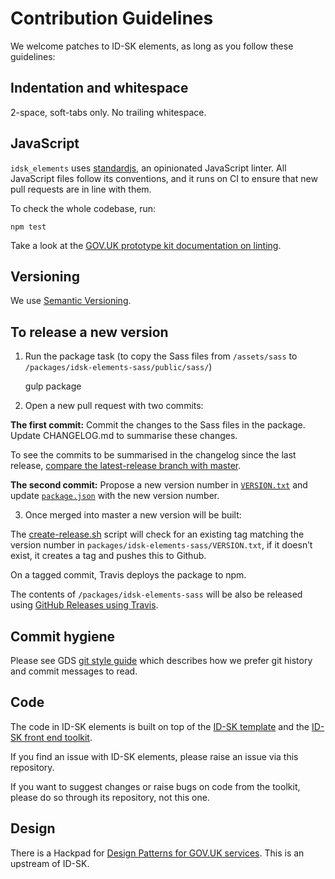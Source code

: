 # Contribution Guidelines

We welcome patches to ID-SK elements, as long as you follow these
guidelines:

## Indentation and whitespace

2-space, soft-tabs only. No trailing whitespace.

## JavaScript

`idsk_elements` uses [standardjs](http://standardjs.com/), an opinionated JavaScript linter.
All JavaScript files follow its conventions, and it runs on CI to ensure that new pull requests are in line with them.

To check the whole codebase, run:

`npm test`

Take a look at the [GOV.UK prototype kit documentation on linting](https://github.com/alphagov/govuk_prototype_kit/blob/master/docs/linting.md).

## Versioning

We use [Semantic Versioning](http://semver.org/).

## To release a new version

1. Run the package task (to copy the Sass files from `/assets/sass` to `/packages/idsk-elements-sass/public/sass/`)

    gulp package

2. Open a new pull request with two commits:

**The first commit:**
Commit the changes to the Sass files in the package.
Update CHANGELOG.md to summarise these changes.

To see the commits to be summarised in the changelog since the last release, [compare the latest-release branch with master](https://github.com/id-sk/idsk_elements/compare/latest-release...master).

**The second commit:**
Propose a new version number in [`VERSION.txt`](https://github.com/id-sk/idsk_elements/blob/master/packages/idsk-elements-sass/VERSION.txt) and update [`package.json`](https://github.com/id-sk/idsk_elements/blob/master/packages/idsk-elements-sass/CHANGELOG.md) with the new version number.

3. Once merged into master a new version will be built:

The [create-release.sh](https://github.com/id-sk/idsk_elements/blob/master/create-release.sh) script will check for an existing tag matching the version number in `packages/idsk-elements-sass/VERSION.txt`, if it doesn’t exist, it creates a tag and pushes this to Github.

On a tagged commit, Travis deploys the package to npm.

The contents of `/packages/idsk-elements-sass` will be also be released using [GitHub Releases using Travis](https://docs.travis-ci.com/user/deployment/releases/).

## Commit hygiene

Please see GDS [git style guide](https://github.com/alphagov/styleguides/blob/master/git.md)
which describes how we prefer git history and commit messages to read.

## Code

The code in ID-SK elements is built on top of the [ID-SK template](https://github.com/id-sk/idsk_template)
and the [ID-SK front end toolkit](https://github.com/id-sk/idsk_frontend_toolkit).

If you find an issue with ID-SK elements, please raise an issue via this repository.

If you want to suggest changes or raise bugs on code from the toolkit, please do so through its repository, not this one.

## Design

There is a Hackpad for [Design Patterns for GOV.UK services](https://designpatterns.hackpad.com/). This is an upstream of ID-SK.

